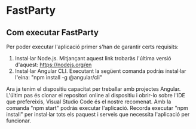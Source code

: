 # FastParty



## Com executar FastParty

Per poder executar l'aplicació primer s'han de garantir certs requisits:
  1. Instal·lar Node.js. Mitjançant aquest link trobaràs l'última versió d'aquest: https://nodejs.org/en
  2. Instal·lar Angular CLI. Executant la següent comanda podràs instal·lar l'eina: "npm install -g @angular/cli"

Ara ja tenim el dispositiu capacitat per treballar amb projectes Angular. 
L'últim pas és clonar el repositori online al dispositiu i obrir-lo sobre l'IDE que prefereixis, Visual Studio Code és el nostre recomenat. 
Amb la comanda "npm start" podràs executar l'aplicació. 
Recorda executar "npm install" per instal·lar tots els paquest i serveis que necessita l'aplicació per funcionar. 
